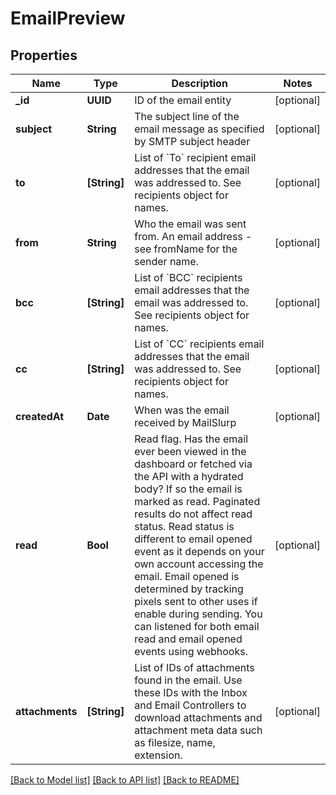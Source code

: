 # EmailPreview

## Properties
Name | Type | Description | Notes
------------ | ------------- | ------------- | -------------
**_id** | **UUID** | ID of the email entity | [optional] 
**subject** | **String** | The subject line of the email message as specified by SMTP subject header | [optional] 
**to** | **[String]** | List of &#x60;To&#x60; recipient email addresses that the email was addressed to. See recipients object for names. | [optional] 
**from** | **String** | Who the email was sent from. An email address - see fromName for the sender name. | [optional] 
**bcc** | **[String]** | List of &#x60;BCC&#x60; recipients email addresses that the email was addressed to. See recipients object for names. | [optional] 
**cc** | **[String]** | List of &#x60;CC&#x60; recipients email addresses that the email was addressed to. See recipients object for names. | [optional] 
**createdAt** | **Date** | When was the email received by MailSlurp | [optional] 
**read** | **Bool** | Read flag. Has the email ever been viewed in the dashboard or fetched via the API with a hydrated body? If so the email is marked as read. Paginated results do not affect read status. Read status is different to email opened event as it depends on your own account accessing the email. Email opened is determined by tracking pixels sent to other uses if enable during sending. You can listened for both email read and email opened events using webhooks. | [optional] 
**attachments** | **[String]** | List of IDs of attachments found in the email. Use these IDs with the Inbox and Email Controllers to download attachments and attachment meta data such as filesize, name, extension. | [optional] 

[[Back to Model list]](../README#documentation-for-models) [[Back to API list]](../README#documentation-for-api-endpoints) [[Back to README]](../README)


